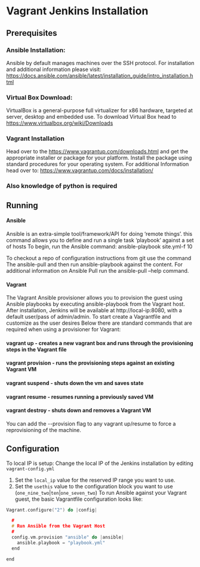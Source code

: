 # Vagrant Jenkins Installation 

## Prerequisites
### Ansible Installation:
Ansible by default manages machines over the SSH protocol.
For installation and additional information please visit: 
https://docs.ansible.com/ansible/latest/installation_guide/intro_installation.html

### Virtual Box Download:
VirtualBox is a general-purpose full virtualizer for x86 hardware, targeted at server, desktop and embedded use. 
To download Virtual Box head to https://www.virtualbox.org/wiki/Downloads
### Vagrant Installation 
Head over to the https://www.vagrantup.com/downloads.html and get the appropriate installer or package for your platform. Install the package using standard procedures for your operating system. For additional Information head over to: https://www.vagrantup.com/docs/installation/

### Also knowledge of python is required

## Running

#### Ansible
Ansible is an extra-simple tool/framework/API for doing ‘remote things’. this command allows you to define and run a single task ‘playbook’ against a set of hosts
To begin, run the Ansible command: 
ansible-playbook site.yml-f 10

To checkout a repo of configuration instructions from git use the command The ansible-pull  and then run ansible-playbook against the content. 
For additional information on Ansible Pull run the ansible-pull –help command.
#### Vagrant
The Vagrant Ansible provisioner allows you to provision the guest using Ansible playbooks by executing ansible-playbook from the Vagrant host.
After installation, Jenkins will be available at http://local-ip:8080, with a default user/pass of admin/admin.
To start create a Vagrantfile and customize as the user desires 
Below there are standard commands that are required when using a provisioner for Vagrant: 
#### vagrant up - creates a new vagrant box and runs through the provisioning steps in the Vagrant file
#### vagrant provision - runs the provisioning steps against an existing Vagrant VM
#### vagrant suspend - shuts down the vm and saves state
#### vagrant resume - resumes running a previously saved VM
#### vagrant destroy - shuts down and removes a Vagrant VM
You can add the --provision flag to any vagrant up/resume to force a reprovisioning of the machine.

## Configuration
To local IP is setup: 
Change the local IP of the Jenkins installation by editing `vagrant-config.yml`
1. Set the `local_ip` value for the reserved IP range you want to use.
2. Set the `usethis` value to the configuration block you want to use (`one_nine_two`|`ten`|`one_seven_two`)
To run Ansible against your Vagrant guest, the basic Vagrantfile configuration looks like:

```c
Vagrant.configure("2") do |config|

  #
  # Run Ansible from the Vagrant Host
  #
  config.vm.provision "ansible" do |ansible|
    ansible.playbook = "playbook.yml"
  end

end
```


